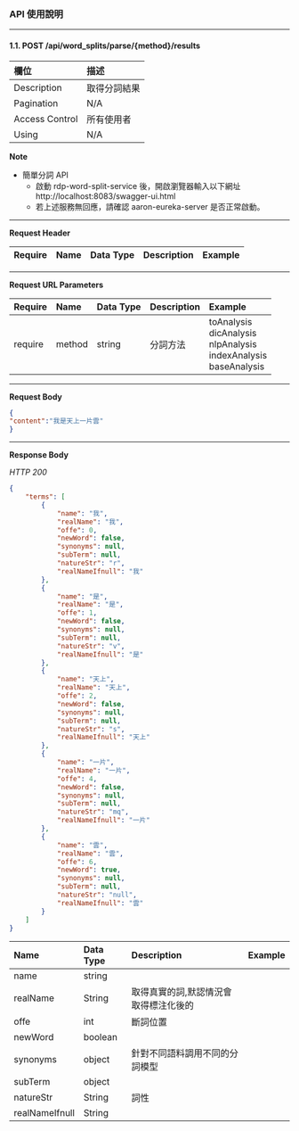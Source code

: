 ### API 使用說明
* * *
#### 1.1. POST /api/word_splits/parse/{method}/results
|欄位|描述|
|:---|:---|
|Description|取得分詞結果|
|Pagination|N/A|
|Access Control|所有使用者|
|Using|N/A|

**Note**
* 簡單分詞 API
    * 啟動 rdp-word-split-service 後，開啟瀏覽器輸入以下網址
    http://localhost:8083/swagger-ui.html
    * 若上述服務無回應，請確認 aaron-eureka-server 是否正常啟動。


***
**Request Header**

|Require|Name|Data Type|Description|Example|
|:---|:---|:---|:---|:---|

***
**Request URL Parameters**

|Require|Name|Data Type|Description|Example|
|:---|:---|:---|:---|:---|
|require|method|string|分詞方法|toAnalysis<br>dicAnalysis<br>nlpAnalysis<br>indexAnalysis<br>baseAnalysis|


***
**Request Body**

```json
{
"content":"我是天上一片雲"
}
```

***
**Response Body**

*HTTP 200*
```json
{
    "terms": [
        {
            "name": "我",
            "realName": "我",
            "offe": 0,
            "newWord": false,
            "synonyms": null,
            "subTerm": null,
            "natureStr": "r",
            "realNameIfnull": "我"
        },
        {
            "name": "是",
            "realName": "是",
            "offe": 1,
            "newWord": false,
            "synonyms": null,
            "subTerm": null,
            "natureStr": "v",
            "realNameIfnull": "是"
        },
        {
            "name": "天上",
            "realName": "天上",
            "offe": 2,
            "newWord": false,
            "synonyms": null,
            "subTerm": null,
            "natureStr": "s",
            "realNameIfnull": "天上"
        },
        {
            "name": "一片",
            "realName": "一片",
            "offe": 4,
            "newWord": false,
            "synonyms": null,
            "subTerm": null,
            "natureStr": "mq",
            "realNameIfnull": "一片"
        },
        {
            "name": "雲",
            "realName": "雲",
            "offe": 6,
            "newWord": true,
            "synonyms": null,
            "subTerm": null,
            "natureStr": "null",
            "realNameIfnull": "雲"
        }
    ]
}
```

|Name|Data Type|Description|Example|
|:---|:---|:---|:---|
|name|string||
|realName|String|取得真實的詞,默認情況會取得標注化後的|
|offe|int|斷詞位置|
|newWord|boolean||
|synonyms|object|針對不同語料調用不同的分詞模型|
|subTerm|object||
|natureStr|String|詞性|
|realNameIfnull|String||


<br>
<br>
<br>
<br>